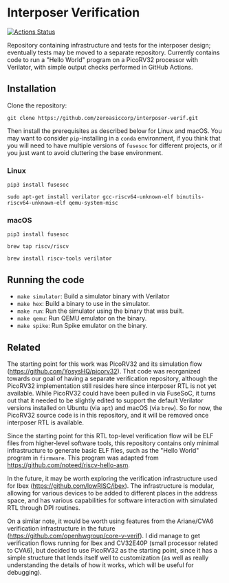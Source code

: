 # Interposer Verification

[![Actions Status](https://github.com/zeroasiccorp/interposer-verif/actions/workflows/regression.yml/badge.svg)](https://github.com/zeroasiccorp/interposer-verif/actions)

Repository containing infrastructure and tests for the interposer design; eventually tests may be moved to a separate repository.  Currently contains code to run a "Hello World" program on a PicoRV32 processor with Verilator, with simple output checks performed in GitHub Actions.

## Installation

Clone the repository:

```shell
git clone https://github.com/zeroasiccorp/interposer-verif.git
```

Then install the prerequisites as described below for Linux and macOS.  You may want to consider `pip`-installing in a `conda` environment, if you think that you will need to have multiple versions of `fusesoc` for different projects, or if you just want to avoid cluttering the base environment.

### Linux

```shell
pip3 install fusesoc
```

```shell
sudo apt-get install verilator gcc-riscv64-unknown-elf binutils-riscv64-unknown-elf qemu-system-misc
```

### macOS

```shell
pip3 install fusesoc
```

```shell
brew tap riscv/riscv
```

```shell
brew install riscv-tools verilator
```

## Running the code

* ``make simulator``: Build a simulator binary with Verilator
* ``make hex``: Build a binary to use in the simulator.
* ``make run``: Run the simulator using the binary that was built.
* ``make qemu``: Run QEMU emulator on the binary.
* ``make spike``: Run Spike emulator on the binary.

## Related

The starting point for this work was PicoRV32 and its simulation flow (https://github.com/YosysHQ/picorv32).  That code was reorganized towards our goal of having a separate verification repository, although the PicoRV32 implementation still resides here since interposer RTL is not yet available.  While PicoRV32 could have been pulled in via FuseSoC, it turns out that it needed to be slightly edited to support the default Verilator versions installed on Ubuntu (via `apt`) and macOS (via `brew`).  So for now, the PicoRV32 source code is in this repository, and it will be removed once interposer RTL is available.

Since the starting point for this RTL top-level verification flow will be ELF files from higher-level software tools, this repository contains only minimal infrastructure to generate basic ELF files, such as the "Hello World" program in `firmware`.  This program was adapted from https://github.com/noteed/riscv-hello-asm.

In the future, it may be worth exploring the verification infrastructure used for Ibex (https://github.com/lowRISC/ibex).  The infrastructure is modular, allowing for various devices to be added to different places in the address space, and has various capabilities for software interaction with simulated RTL through DPI routines.

On a similar note, it would be worth using features from the Ariane/CVA6 verification infrastructure in the future (https://github.com/openhwgroup/core-v-verif).  I did manage to get verification flows running for Ibex and CV32E40P (small processor related to CVA6), but decided to use PicoRV32 as the starting point, since it has a simple structure that lends itself well to customization (as well as really understanding the details of how it works, which will be useful for debugging).
